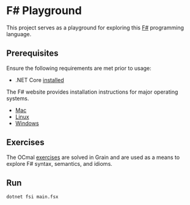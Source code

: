 # F# Playground

This project serves as a playground for exploring this [F#](https://grain-lang.org/) programming language.

## Prerequisites

Ensure the following requirements are met prior to usage:

- .NET Core [installed](https://dotnet.microsoft.com/en-us/download)

The F# website provides installation instructions for major operating systems.

- [Mac](https://fsharp.org/use/mac/)
- [Linux](https://fsharp.org/use/linux/)
- [Windows](https://fsharp.org/use/windows/)

## Exercises

The OCmal [exercises](https://ocaml.org/problems) are solved in Grain and are used as a means to explore F# syntax, semantics, and idioms.

## Run

```
dotnet fsi main.fsx
```

